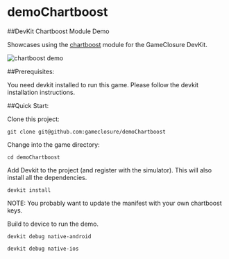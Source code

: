 demoChartboost
=================

##DevKit Chartboost Module Demo

Showcases using the [chartboost](https://github.com/gameclosure/chartboost)
module for the GameClosure DevKit.


![chartboost demo](http://storage.googleapis.com/devkit-modules/chartboost/chartboost_screenshot.png)

##Prerequisites:

You need devkit installed to run this game. Please follow the devkit
installation instructions.


##Quick Start:

Clone this project:

`git clone git@github.com:gameclosure/demoChartboost`

Change into the game directory:

`cd demoChartboost`

Add Devkit to the project (and register with the simulator). This will also
install all the dependencies.

`devkit install`

NOTE: You probably want to update the manifest with your own chartboost keys.


Build to device to run the demo.

`devkit debug native-android`

`devkit debug native-ios`

